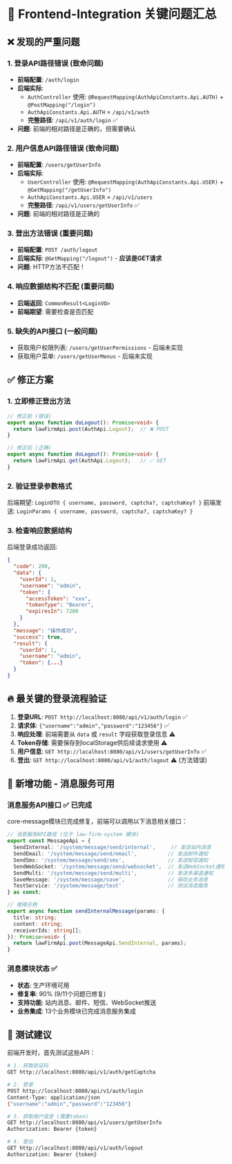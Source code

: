 # 🚨 Frontend-Integration 关键问题汇总

## ❌ **发现的严重问题**

### 1. **登录API路径错误** (致命问题)
- **前端配置**: `/auth/login`
- **后端实际**: 
  - `AuthController` 使用: `@RequestMapping(AuthApiConstants.Api.AUTH)` + `@PostMapping("/login")`
  - `AuthApiConstants.Api.AUTH` = `/api/v1/auth`
  - **完整路径**: `/api/v1/auth/login` ✅
- **问题**: 前端的相对路径是正确的，但需要确认

### 2. **用户信息API路径错误** (致命问题)
- **前端配置**: `/users/getUserInfo`
- **后端实际**: 
  - `UserController` 使用: `@RequestMapping(AuthApiConstants.Api.USER)` + `@GetMapping("/getUserInfo")`
  - `AuthApiConstants.Api.USER` = `/api/v1/users`
  - **完整路径**: `/api/v1/users/getUserInfo` ✅
- **问题**: 前端的相对路径是正确的

### 3. **登出方法错误** (重要问题)
- **前端配置**: `POST /auth/logout`
- **后端实际**: `@GetMapping("/logout")` - **应该是GET请求**
- **问题**: HTTP方法不匹配！

### 4. **响应数据结构不匹配** (重要问题)
- **后端返回**: `CommonResult<LoginVO>`
- **前端期望**: 需要检查是否匹配

### 5. **缺失的API接口** (一般问题)
- 获取用户权限列表: `/users/getUserPermissions` - 后端未实现
- 获取用户菜单: `/users/getUserMenus` - 后端未实现

## ✅ **修正方案**

### 1. 立即修正登出方法
```typescript
// 修正前 (错误)
export async function doLogout(): Promise<void> {
  return lawFirmApi.post(AuthApi.Logout);  // ❌ POST
}

// 修正后 (正确)
export async function doLogout(): Promise<void> {
  return lawFirmApi.get(AuthApi.Logout);   // ✅ GET
}
```

### 2. 验证登录参数格式
后端期望: `LoginDTO { username, password, captcha?, captchaKey? }`
前端发送: `LoginParams { username, password, captcha?, captchaKey? }`

### 3. 检查响应数据结构
后端登录成功返回:
```json
{
  "code": 200,
  "data": {
    "userId": 1,
    "username": "admin", 
    "token": {
      "accessToken": "xxx",
      "tokenType": "Bearer",
      "expiresIn": 7200
    }
  },
  "message": "操作成功",
  "success": true,
  "result": {
    "userId": 1,
    "username": "admin",
    "token": {...}
  }
}
```

## 🔥 **最关键的登录流程验证**

1. **登录URL**: `POST http://localhost:8080/api/v1/auth/login` ✅
2. **请求体**: `{"username":"admin","password":"123456"}` ✅  
3. **响应处理**: 前端需要从 `data` 或 `result` 字段获取登录信息 ⚠️
4. **Token存储**: 需要保存到localStorage供后续请求使用 ⚠️
5. **用户信息**: `GET http://localhost:8080/api/v1/users/getUserInfo` ✅
6. **登出**: `GET http://localhost:8080/api/v1/auth/logout` ⚠️ (方法错误)

## 🎉 **新增功能 - 消息服务可用** 

### 消息服务API接口 ✅ 已完成
core-message模块已完成修复，前端可以调用以下消息相关接口：

```typescript
// 消息服务API路径 (位于 law-firm-system 模块)
export const MessageApi = {
  SendInternal: '/system/message/send/internal',     // 发送站内消息
  SendEmail: '/system/message/send/email',          // 发送邮件通知  
  SendSms: '/system/message/send/sms',              // 发送短信通知
  SendWebSocket: '/system/message/send/websocket',  // 发送WebSocket通知
  SendMulti: '/system/message/send/multi',          // 发送多渠道通知
  SaveMessage: '/system/message/save',              // 保存业务消息
  TestService: '/system/message/test'               // 测试消息服务
} as const;

// 使用示例
export async function sendInternalMessage(params: {
  title: string;
  content: string; 
  receiverIds: string[];
}): Promise<void> {
  return lawFirmApi.post(MessageApi.SendInternal, params);
}
```

### 消息模块状态 ✅
- **状态**: 生产环境可用
- **修复率**: 90% (9/11个问题已修复)
- **支持功能**: 站内消息、邮件、短信、WebSocket推送
- **业务集成**: 13个业务模块已完成消息服务集成

## 🎯 **测试建议**

前端开发时，首先测试这些API：
```bash
# 1. 获取验证码
GET http://localhost:8080/api/v1/auth/getCaptcha

# 2. 登录
POST http://localhost:8080/api/v1/auth/login
Content-Type: application/json
{"username":"admin","password":"123456"}

# 3. 获取用户信息 (需要token)
GET http://localhost:8080/api/v1/users/getUserInfo
Authorization: Bearer {token}

# 4. 登出
GET http://localhost:8080/api/v1/auth/logout
Authorization: Bearer {token}
``` 